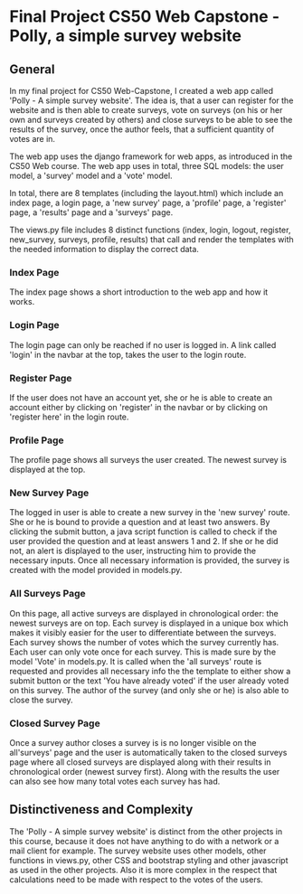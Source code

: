 # Final Project CS50 Web Capstone - Polly, a simple survey website

## General
In my final project for CS50 Web-Capstone, I created a web app called 'Polly - A simple survey website'.
The idea is, that a user can register for the website and is then able to create surveys, vote on surveys (on his or her own and surveys created by others) and close surveys to be able to see the results of the survey, once the author feels, that a sufficient quantity of votes are in.

The web app uses the django framework for web apps, as introduced in the CS50 Web course. The web app uses in total, three SQL models: the user model, a 'survey' model and a 'vote' model.

In total, there are 8 templates (including the layout.html) which include an index page, a login page, a 'new survey' page, a 'profile' page, a 'register' page, a 'results' page and a 'surveys' page.

The views.py file includes 8 distinct functions (index, login, logout, register, new_survey, surveys, profile, results) that call and render the templates with the needed information to display the correct data.

### Index Page
The index page shows a short introduction to the web app and how it works.

### Login Page
The login page can only be reached if no user is logged in. A link called 'login' in the navbar at the top, takes the user to the login route.

### Register Page
If the user does not have an account yet, she or he is able to create an account either by clicking on 'register' in the navbar or by clicking on 'register here' in the login route.

### Profile Page
The profile page shows all surveys the user created. The newest survey is displayed at the top.

### New Survey Page
The logged in user is able to create a new survey in the 'new survey' route. She or he is bound to provide a question and at least two answers. By clicking the submit button, a java script function is called to check if the user provided the question and at least answers 1 and 2. If she or he did not, an alert is displayed to the user, instructing him to provide the necessary inputs. Once all necessary information is provided, the survey is created with the model provided in models.py.

### All Surveys Page
On this page, all active surveys are displayed in chronological order: the newest surveys are on top. Each survey is displayed in a unique box which makes it visibly easier for the user to differentiate between the surveys.
Each survey shows the number of votes which the survey currently has. Each user can only vote once for each survey. This is made sure by the model 'Vote' in models.py. It is called when the 'all surveys' route is requested and provides all necessary info the the template to either show a submit button or the text 'You have already voted' if the user already voted on this survey. The author of the survey (and only she or he) is also able to close the survey.

### Closed Survey Page
Once a survey author closes a survey is is no longer visible on the all'surveys' page and the user is automatically taken to the closed surveys page where all closed surveys are displayed along with their results in chronological order (newest survey first). Along with the results the user can also see how many total votes each survey has had.

## Distinctiveness and Complexity
The 'Polly - A simple survey website' is distinct from the other projects in this course, because it does not have anything to do with a network or a mail client for example. The survey website uses other models, other functions in views.py, other CSS and bootstrap styling and other javascript as used in the other projects. Also it is more complex in the respect that calculations need to be made with respect to the votes of the users.